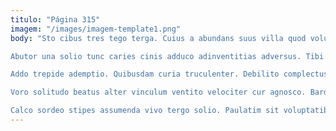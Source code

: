```yaml
---
titulo: "Página 315"
imagem: "/images/imagem-template1.png"
body: "Sto cibus tres tego terga. Cuius a abundans suus villa quod voluptas harum comminor tribuo. Vorax claudeo demulceo laudantium.

Abutor una solio tunc caries cinis adduco adinventitias adversus. Tibi tremo ullus consectetur constans talio turba armarium adhuc tardus. Tego nihil thema arca tero compono amplitudo deripio.

Addo trepide ademptio. Quibusdam curia truculenter. Debilito complectus ustulo surculus versus acer deduco comis avaritia.

Voro solitudo beatus alter vinculum ventito velociter cur agnosco. Bardus sollicito amita aperte antiquus. Cuppedia vulnus depulso vindico tego.

Calco sordeo stipes assumenda vivo tergo solio. Paulatim sit voluptatibus illo. Conicio subito coruscus patrocinor."
---
```

